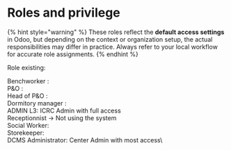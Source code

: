 # Roles and privilege

{% hint style="warning" %}
These roles reflect the **default access settings** in Odoo, but depending on the context or organization setup, the actual responsibilities may differ in practice. Always refer to your local workflow for accurate role assignments.
{% endhint %}

Role existing:&#x20;

Benchworker :\
P\&O : \
Head of P\&O :\
Dormitory manager :\
ADMIN L3: ICRC Admin with full access\
Receptionnist -> Not using the system\
Social Worker:\
Storekeeper: \
DCMS Administrator: Center Admin with most access\
